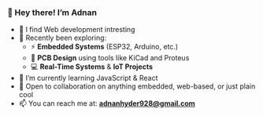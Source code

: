 ### 👋 Hey there! I’m Adnan
- 👀 I find Web development intresting
-  🧠 Recently been exploring:
    - ⚡ **Embedded Systems** (ESP32, Arduino, etc.)
    - 🎯 **PCB Design** using tools like KiCad and Proteus
    - 💻 **Real-Time Systems** & **IoT Projects**  
- 🌱 I’m currently learning JavaScript & React
- 💞️ Open to collaboration on anything embedded, web-based, or just plain cool  
- 📫 You can reach me at: **adnanhyder928@gmail.com**




<!---
AdnanHyder928/AdnanHyder928 is a ✨ special ✨ repository because its `README.md` (this file) appears on your GitHub profile.
You can click the Preview link to take a look at your changes.
--->

